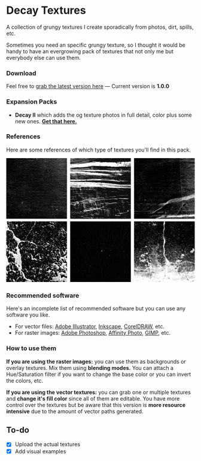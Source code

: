 # Decay Textures
A collection of grungy textures I create sporadically from photos, dirt, spills, etc.

Sometimes you need an specific grungy texture, so I thought it would be handy to have an evergrowing pack of textures that not only me but everybody else can use them.

### Download
Feel free to [grab the latest version here](https://github.com/darriagada/Decay-Textures/archive/refs/tags/v1.0.0.zip) — Current version is **1.0.0**

### Expansion Packs
* **Decay II** which adds the og texture photos in full detail, color plus some new ones. [**Get that here.**](https://github.com/darriagada/Decay-Textures/releases/download/v1.0.0-dlc/DecayIIEXP.zip)

### References
Here are some references of which type of textures you'll find in this pack.

![Examples](https://github.com/darriagada/Decay-Textures/blob/master/assets/examples.png)

### Recommended software
Here's an incomplete list of recommended software but you can use any software you like.
* For vector files: [Adobe Illustrator](https://www.adobe.com/products/illustrator.html), [Inkscape](https://inkscape.org/), [CorelDRAW](http://www.coreldraw.com/), etc.
* For raster images: [Adobe Photoshop](https://www.adobe.com/products/photoshop.html), [Affinity Photo](https://affinity.serif.com/photo/), [GIMP](https://www.gimp.org/), etc.

### How to use them
**If you are using the raster images:** you can use them as backgrounds or overlay textures. Mix them using **blending modes.** You can attach a Hue/Saturation filter if you want to change the base color or you can invert the colors, etc.

**If you are using the vector textures:** you can grab one or multiple textures and **change it's fill color** since all of them are editable. You have more control over the textures but be aware that this version is **more resource intensive** due to the amount of vector paths generated.

## To-do
- [x] Upload the actual textures
- [x] Add visual examples
